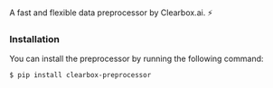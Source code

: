 A fast and flexible data preprocessor by Clearbox.ai. :zap:

### Installation

You can install the preprocessor by running the following command:

```shell
$ pip install clearbox-preprocessor
```